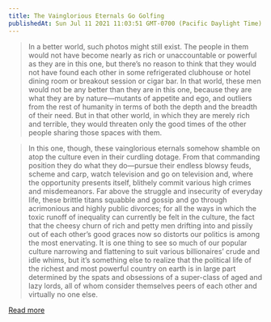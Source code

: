 ```yaml
---
title: The Vainglorious Eternals Go Golfing
publishedAt: Sun Jul 11 2021 11:03:51 GMT-0700 (Pacific Daylight Time)
---
```


> In a better world, such photos might still exist. The people in them would not have become nearly as rich or unaccountable or powerful as they are in this one, but there’s no reason to think that they would not have found each other in some refrigerated clubhouse or hotel dining room or breakout session or cigar bar. In that world, these men would not be any better than they are in this one, because they are what they are by nature—mutants of appetite and ego, and outliers from the rest of humanity in terms of both the depth and the breadth of their need. But in that other world, in which they are merely rich and terrible, they would threaten only the good times of the other people sharing those spaces with them.

> In this one, though, these vainglorious eternals somehow shamble on atop the culture even in their curdling dotage. From that commanding position they do what they do—pursue their endless blowsy feuds, scheme and carp, watch television and go on television and, where the opportunity presents itself, blithely commit various high crimes and misdemeanors. Far above the struggle and insecurity of everyday life, these brittle titans squabble and gossip and go through acrimonious and highly public divorces; for all the ways in which the toxic runoff of inequality can currently be felt in the culture, the fact that the cheesy churn of rich and petty men drifting into and pissily out of each other’s good graces now so distorts our politics is among the most enervating. It is one thing to see so much of our popular culture narrowing and flattening to suit various billionaires’ crude and idle whims, but it’s something else to realize that the political life of the richest and most powerful country on earth is in large part determined by the spats and obsessions of a super-class of aged and lazy lords, all of whom consider themselves peers of each other and virtually no one else.

[Read more](https://newrepublic.com/article/155733/trump-clinton-bloomberg-giuliani-golf-photo-vainglorious-eternals)
